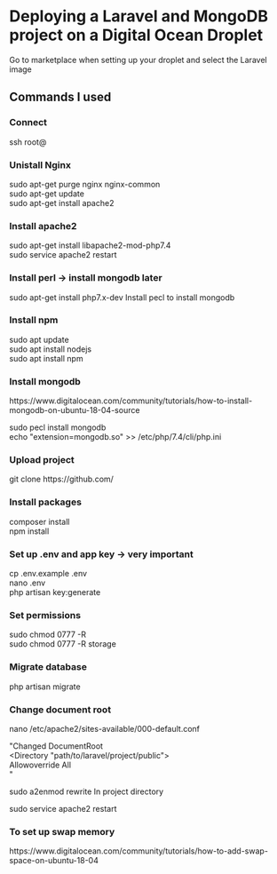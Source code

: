 <h1>Deploying a Laravel and MongoDB project on a Digital Ocean Droplet</h1>

Go to marketplace when setting up your droplet and select the Laravel image
<h2>Commands I used</h2>
<h3>Connect</h3>
ssh root@<ip_of_droplet> <br>

<h3>Unistall Nginx</h3>
sudo apt-get purge nginx nginx-common   <br>
sudo apt-get update   <br>
sudo apt-get install apache2<br>

<h3>Install apache2</h3>
sudo apt-get install libapache2-mod-php7.4 <br>
sudo service apache2 restart <br>

<h3>Install perl -> install mongodb later</h3>
sudo apt-get install php7.x-dev		Install pecl to install mongodb<br>

<h3>Install npm</h3>
sudo apt update<br>
sudo apt install nodejs<br>
sudo apt install npm<br>

<h3>Install mongodb</h3>
https://www.digitalocean.com/community/tutorials/how-to-install-mongodb-on-ubuntu-18-04-source<br>

sudo pecl install mongodb<br>
echo "extension=mongodb.so" >> /etc/php/7.4/cli/php.ini <br>

<h3>Upload project</h3>
git clone https://github.com/<project><br>

<h3>Install packages</h3>
composer install<br>
npm install<br>

<h3>Set up .env and app key -> very important</h3>
cp .env.example .env<br>
nano .env<br>
php artisan key:generate<br>

<h3>Set permissions</h3>
sudo chmod 0777 -R <project><br>
sudo chmod 0777 -R storage<br>

<h3>Migrate database</h3>
php artisan migrate<br>

<h3>Change document root</h3>
nano /etc/apache2/sites-available/000-default.conf<br>

"Changed DocumentRoot<br>
<Directory "path/to/laravel/project/public"><br>
    Allowoverride All<br>
</Directory>"<br>

sudo a2enmod rewrite	In project directory<br>

sudo service apache2 restart <br>

<h3>To set up swap memory</h3>
https://www.digitalocean.com/community/tutorials/how-to-add-swap-space-on-ubuntu-18-04
